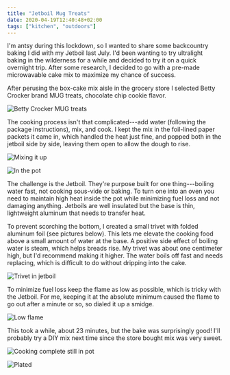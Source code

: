 ```yaml
---
title: "Jetboil Mug Treats"
date: 2020-04-19T12:40:48+02:00
tags: ["kitchen", "outdoors"]
---
```


I'm antsy during this lockdown, so I wanted to share some backcountry baking I did with my Jetboil last July. I'd been wanting to try ultralight baking in the wilderness for a while and decided to try it on a quick overnight trip. After some research, I decided to go with a pre-made microwavable cake mix to maximize my chance of success.

After perusing the box-cake mix aisle in the grocery store I selected Betty Crocker brand MUG treats, chocolate chip cookie flavor.

![Betty Crocker MUG treats](00-branding.jpeg)

The cooking process isn't that complicated---add water (following the package instructions), mix, and cook. I kept the mix in the foil-lined paper packets it came in, which handled the heat just fine, and popped both in the jetboil side by side, leaving them open to allow the dough to rise.

![Mixing it up](01-mixed.jpeg)

![In the pot](02-in-pot-before.jpeg)

The challenge is the Jetboil. They're purpose built for one thing---boiling water fast, not cooking sous-vide or baking. To turn one into an oven you need to maintain high heat inside the pot while minimizing fuel loss and not damaging anything. Jetboils are well insulated but the base is thin, lightweight aluminum that needs to transfer heat.

To prevent scorching the bottom, I created a small trivet with folded aluminum foil (see pictures below). This lets me elevate the cooking food above a small amount of water at the base. A positive side effect of boiling water is steam, which helps breads rise. My trivet was about one centimeter high, but I'd recommend making it higher. The water boils off fast and needs replacing, which is difficult to do without dripping into the cake.

![Trivet in jetboil](04-trivet.jpeg)

To minimize fuel loss keep the flame as low as possible, which is tricky with the Jetboil. For me, keeping it at the absolute minimum caused the flame to go out after a minute or so, so dialed it up a smidge.

![Low flame](06-low-flame.jpeg)

This took a while, about 23 minutes, but the bake was surprisingly good! I'll probably try a DIY mix next time since the store bought mix was very sweet.

![Cooking complete still in pot](07-in-pot-after.jpeg)

![Plated](08-plated-unwrapped.jpeg)
